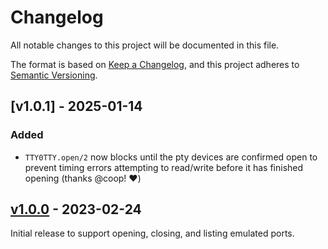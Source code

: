 # Changelog

All notable changes to this project will be documented in this file.

The format is based on [Keep a Changelog](https://keepachangelog.com/en/1.0.0/),
and this project adheres to [Semantic Versioning](https://semver.org/spec/v2.0.0.html).

## [v1.0.1] - 2025-01-14

### Added

* `TTY0TTY.open/2` now blocks until the pty devices are confirmed open to prevent
  timing errors attempting to read/write before it has finished opening
  (thanks @coop! :heart:)

## [v1.0.0] - 2023-02-24

Initial release to support opening, closing, and listing emulated ports.

[v1.0.0]: https://github.com/jjcarstens/tty0tty/releases/tag/v1.0.0
